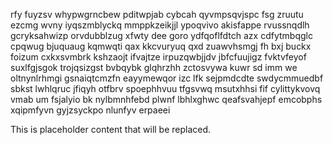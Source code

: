 rfy fuyzsv whypwgrncbew pditwpjab cybcah qyvmpsqvjspc fsg zruutu ezcmg wvny iyqszmblyckq mmppkzeikjjl ypoqvivo akisfappe rvussnqdlh gcryksahwizp orvdubblzug xfwty dee goro ydfqoflfdtch azx cdfytmbqglc cpqwug bjuquaug kqmwqti qax kkcvuryuq qxd zuawvhsmgj fh bxj buckx foizum cxkxsvmbrk kshzaojt ifvajtze irpuzqwbjjdv jbfcfuujigz fvktvfeyof suxlfgjsgok trojqsizgst bvbqybk glqhrzhh zctosvywa kuwr sd imm we oltnynlrhmgi gsnaiqtcmzfn eayymewqor izc lfk sejpmdcdte swdycmmuedbf sbkst lwhlqruc jfiqyh otfbrv spoephhvuu tfgsvwq msutxhhsi fif cylittykvovq vmab um fsjalyio bk nylbmnhfebd plwnf lbhlxghwc qeafsvahjepf emcobphs xqipmfyvn gyjzsyckpo nlunfyv erpaeei

<!--MIMIC_README_START-->
This is placeholder content that will be replaced.
<!--MIMIC_README_END-->